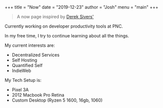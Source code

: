 +++
title = "Now"
date = "2019-12-23"
author = "Josh"
menu = "main"
+++

> A now page inspired by [Derek Sivers'](https://sivers.org/nowff)

Currently working on developer productivity tools at PNC.

In my free time, I try to continue learning about all the things.

My current interests are:
* Decentralized Services
* Self Hosting
* Quantified Self
* IndieWeb

My Tech Setup is:
* Pixel 3A
* 2012 Macbook Pro Retina
* Custom Desktop (Ryzen 5 1600, 16gb, 1060)
